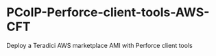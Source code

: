 # PCoIP-Perforce-client-tools-AWS-CFT
Deploy a Teradici AWS marketplace AMI with Perforce client tools

